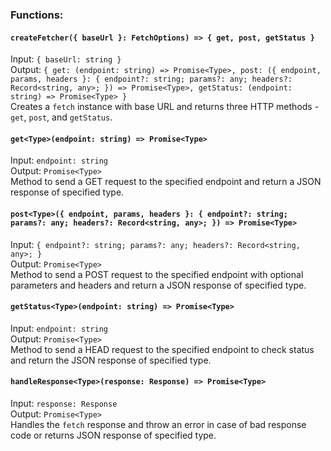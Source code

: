 ### Functions:
#### `createFetcher({ baseUrl }: FetchOptions) => { get, post, getStatus }`
Input: `{ baseUrl: string }`\
Output: `{ get: (endpoint: string) => Promise<Type>, post: ({ endpoint, params, headers }: { endpoint?: string; params?: any; headers?: Record<string, any>; }) => Promise<Type>, getStatus: (endpoint: string) => Promise<Type> }`\
Creates a `fetch` instance with base URL and returns three HTTP methods - `get`, `post`, and `getStatus`.

#### `get<Type>(endpoint: string) => Promise<Type>`
Input: `endpoint: string`\
Output: `Promise<Type>`\
Method to send a GET request to the specified endpoint and return a JSON response of specified type.

#### `post<Type>({ endpoint, params, headers }: { endpoint?: string; params?: any; headers?: Record<string, any>; }) => Promise<Type>`
Input: `{ endpoint?: string; params?: any; headers?: Record<string, any>; }`\
Output: `Promise<Type>`\
Method to send a POST request to the specified endpoint with optional parameters and headers and return a JSON response of specified type.

#### `getStatus<Type>(endpoint: string) => Promise<Type>`
Input: `endpoint: string`\
Output: `Promise<Type>`\
Method to send a HEAD request to the specified endpoint to check status and return the JSON response of specified type.

#### `handleResponse<Type>(response: Response) => Promise<Type>`
Input: `response: Response`\
Output: `Promise<Type>`\
Handles the `fetch` response and throw an error in case of bad response code or returns JSON response of specified type.